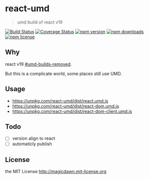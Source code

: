 # react-umd

> umd build of react v19

[![Build Status](https://img.shields.io/github/actions/workflow/status/magicdawn/react-umd/ci.yml?style=flat-square&branch=main)](https://github.com/magicdawn/react-umd/actions/workflows/ci.yml)
[![Coverage Status](https://img.shields.io/codecov/c/github/magicdawn/react-umd.svg?style=flat-square)](https://codecov.io/gh/magicdawn/react-umd)
[![npm version](https://img.shields.io/npm/v/react-umd.svg?style=flat-square)](https://www.npmjs.com/package/react-umd)
[![npm downloads](https://img.shields.io/npm/dm/react-umd.svg?style=flat-square)](https://www.npmjs.com/package/react-umd)
[![npm license](https://img.shields.io/npm/l/react-umd.svg?style=flat-square)](http://magicdawn.mit-license.org)

## Why

react v19 [#umd-builds-removed](https://react.dev/blog/2024/04/25/react-19-upgrade-guide#umd-builds-removed).

But this is a complicate world, some places still use UMD.

## Usage

- https://unpkg.com/react-umd/dist/react.umd.js
- https://unpkg.com/react-umd/dist/react-dom.umd.js
- https://unpkg.com/react-umd/dist/react-dom-client.umd.js

## Todo

- [ ] version align to react
- [ ] automaticly publish

## License

the MIT License http://magicdawn.mit-license.org
